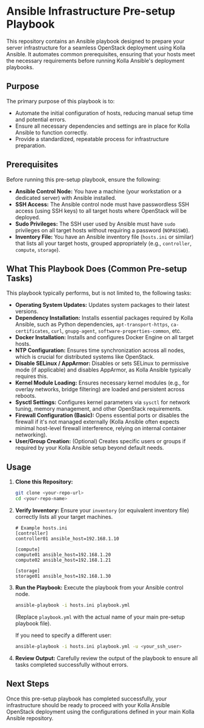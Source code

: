 # Ansible Infrastructure Pre-setup Playbook

This repository contains an Ansible playbook designed to prepare your server infrastructure for a seamless OpenStack deployment using Kolla Ansible. It automates common prerequisites, ensuring that your hosts meet the necessary requirements before running Kolla Ansible's deployment playbooks.

## Purpose

The primary purpose of this playbook is to:
* Automate the initial configuration of hosts, reducing manual setup time and potential errors.
* Ensure all necessary dependencies and settings are in place for Kolla Ansible to function correctly.
* Provide a standardized, repeatable process for infrastructure preparation.

## Prerequisites

Before running this pre-setup playbook, ensure the following:

* **Ansible Control Node:** You have a machine (your workstation or a dedicated server) with Ansible installed.
* **SSH Access:** The Ansible control node must have passwordless SSH access (using SSH keys) to all target hosts where OpenStack will be deployed.
* **Sudo Privileges:** The SSH user used by Ansible must have `sudo` privileges on all target hosts without requiring a password (`NOPASSWD`).
* **Inventory File:** You have an Ansible inventory file (`hosts.ini` or similar) that lists all your target hosts, grouped appropriately (e.g., `controller`, `compute`, `storage`).

## What This Playbook Does (Common Pre-setup Tasks)

This playbook typically performs, but is not limited to, the following tasks:

* **Operating System Updates:** Updates system packages to their latest versions.
* **Dependency Installation:** Installs essential packages required by Kolla Ansible, such as Python dependencies, `apt-transport-https`, `ca-certificates`, `curl`, `gnupg-agent`, `software-properties-common`, etc.
* **Docker Installation:** Installs and configures Docker Engine on all target hosts.
* **NTP Configuration:** Ensures time synchronization across all nodes, which is crucial for distributed systems like OpenStack.
* **Disable SELinux / AppArmor:** Disables or sets SELinux to permissive mode (if applicable) and disables AppArmor, as Kolla Ansible typically requires this.
* **Kernel Module Loading:** Ensures necessary kernel modules (e.g., for overlay networks, bridge filtering) are loaded and persistent across reboots.
* **Sysctl Settings:** Configures kernel parameters via `sysctl` for network tuning, memory management, and other OpenStack requirements.
* **Firewall Configuration (Basic):** Opens essential ports or disables the firewall if it's not managed externally (Kolla Ansible often expects minimal host-level firewall interference, relying on internal container networking).
* **User/Group Creation:** (Optional) Creates specific users or groups if required by your Kolla Ansible setup beyond default needs.

## Usage

1.  **Clone this Repository:**
    ```bash
    git clone <your-repo-url>
    cd <your-repo-name>
    ```

2.  **Verify Inventory:**
    Ensure your `inventory` (or equivalent inventory file) correctly lists all your target machines.

    ```inventory
    # Example hosts.ini
    [controller]
    controller01 ansible_host=192.168.1.10

    [compute]
    compute01 ansible_host=192.168.1.20
    compute02 ansible_host=192.168.1.21

    [storage]
    storage01 ansible_host=192.168.1.30
    ```

3.  **Run the Playbook:**
    Execute the playbook from your Ansible control node.

    ```bash
    ansible-playbook -i hosts.ini playbook.yml
    ```
    (Replace `playbook.yml` with the actual name of your main pre-setup playbook file).

    If you need to specify a different user:
    ```bash
    ansible-playbook -i hosts.ini playbook.yml -u <your_ssh_user>
    ```

4.  **Review Output:**
    Carefully review the output of the playbook to ensure all tasks completed successfully without errors.

## Next Steps

Once this pre-setup playbook has completed successfully, your infrastructure should be ready to proceed with your Kolla Ansible OpenStack deployment using the configurations defined in your main Kolla Ansible repository.


